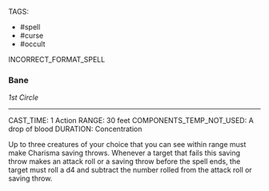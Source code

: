 TAGS:
- #spell
- #curse
- #occult

INCORRECT_FORMAT_SPELL
### Bane
*1st Circle*
___
CAST_TIME: 1 Action
RANGE: 30 feet
COMPONENTS_TEMP_NOT_USED: A drop of blood
DURATION: Concentration

Up to three creatures of your choice that you can see within range must make Charisma saving throws. Whenever a target that fails this saving throw makes an attack roll or a saving throw before the spell ends, the target must roll a d4 and subtract the number rolled from the attack roll or saving throw.

